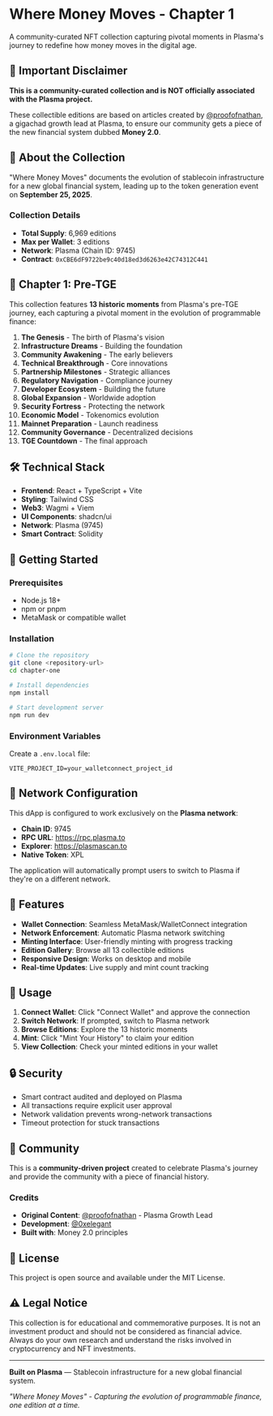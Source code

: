 # Where Money Moves - Chapter 1

A community-curated NFT collection capturing pivotal moments in Plasma's journey to redefine how money moves in the digital age.

## 🚨 Important Disclaimer

**This is a community-curated collection and is NOT officially associated with the Plasma project.**

These collectible editions are based on articles created by [@proofofnathan](https://x.com/proofofnathan), a gigachad growth lead at Plasma, to ensure our community gets a piece of the new financial system dubbed **Money 2.0**.

## 📖 About the Collection

"Where Money Moves" documents the evolution of stablecoin infrastructure for a new global financial system, leading up to the token generation event on **September 25, 2025**.

### Collection Details
- **Total Supply**: 6,969 editions
- **Max per Wallet**: 3 editions
- **Network**: Plasma (Chain ID: 9745)
- **Contract**: `0xCBE6dF9722be9c40d18ed3d6263e42C74312C441`

## 🎯 Chapter 1: Pre-TGE

This collection features **13 historic moments** from Plasma's pre-TGE journey, each capturing a pivotal moment in the evolution of programmable finance:

1. **The Genesis** - The birth of Plasma's vision
2. **Infrastructure Dreams** - Building the foundation
3. **Community Awakening** - The early believers
4. **Technical Breakthrough** - Core innovations
5. **Partnership Milestones** - Strategic alliances
6. **Regulatory Navigation** - Compliance journey
7. **Developer Ecosystem** - Building the future
8. **Global Expansion** - Worldwide adoption
9. **Security Fortress** - Protecting the network
10. **Economic Model** - Tokenomics evolution
11. **Mainnet Preparation** - Launch readiness
12. **Community Governance** - Decentralized decisions
13. **TGE Countdown** - The final approach

## 🛠️ Technical Stack

- **Frontend**: React + TypeScript + Vite
- **Styling**: Tailwind CSS
- **Web3**: Wagmi + Viem
- **UI Components**: shadcn/ui
- **Network**: Plasma (9745)
- **Smart Contract**: Solidity

## 🚀 Getting Started

### Prerequisites
- Node.js 18+
- npm or pnpm
- MetaMask or compatible wallet

### Installation

```bash
# Clone the repository
git clone <repository-url>
cd chapter-one

# Install dependencies
npm install

# Start development server
npm run dev
```

### Environment Variables

Create a `.env.local` file:

```env
VITE_PROJECT_ID=your_walletconnect_project_id
```

## 🔗 Network Configuration

This dApp is configured to work exclusively on the **Plasma network**:

- **Chain ID**: 9745
- **RPC URL**: https://rpc.plasma.to
- **Explorer**: https://plasmascan.to
- **Native Token**: XPL

The application will automatically prompt users to switch to Plasma if they're on a different network.

## 🎨 Features

- **Wallet Connection**: Seamless MetaMask/WalletConnect integration
- **Network Enforcement**: Automatic Plasma network switching
- **Minting Interface**: User-friendly minting with progress tracking
- **Edition Gallery**: Browse all 13 collectible editions
- **Responsive Design**: Works on desktop and mobile
- **Real-time Updates**: Live supply and mint count tracking

## 📱 Usage

1. **Connect Wallet**: Click "Connect Wallet" and approve the connection
2. **Switch Network**: If prompted, switch to Plasma network
3. **Browse Editions**: Explore the 13 historic moments
4. **Mint**: Click "Mint Your History" to claim your edition
5. **View Collection**: Check your minted editions in your wallet

## 🔒 Security

- Smart contract audited and deployed on Plasma
- All transactions require explicit user approval
- Network validation prevents wrong-network transactions
- Timeout protection for stuck transactions

## 🤝 Community

This is a **community-driven project** created to celebrate Plasma's journey and provide the community with a piece of financial history.

### Credits
- **Original Content**: [@proofofnathan](https://x.com/proofofnathan) - Plasma Growth Lead
- **Development**: [@0xelegant](https://x.com/0xelegant)
- **Built with**: Money 2.0 principles

## 📄 License

This project is open source and available under the MIT License.

## ⚠️ Legal Notice

This collection is for educational and commemorative purposes. It is not an investment product and should not be considered as financial advice. Always do your own research and understand the risks involved in cryptocurrency and NFT investments.

---

**Built on Plasma** — Stablecoin infrastructure for a new global financial system.

*"Where Money Moves" - Capturing the evolution of programmable finance, one edition at a time.*